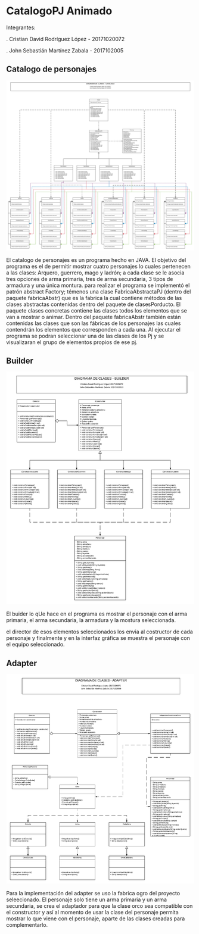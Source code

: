 # CatalogoPJ Animado 

Integrantes: 

. Cristian David Rodríguez López - 20171020072 

. John Sebastián Martínez Zabala - 2017102005

## Catalogo de personajes

![catalogo](https://github.com/cristianrodriguez05/CatalogoPJAnimado/blob/master/diagramas/Diagrama%20general.png)

El catalogo de personajes es un programa hecho en JAVA. El objetivo del programa es el de permitir mostrar cuatro personajes lo cuales pertenecen a las clases: Arquero, guerrero, mago y ladrón; a cada clase se le asocia tres opciones de arma primaria, tres de arma secundaria, 3 tipos de armadura y una única montura.
para realizar el programa se implementó el patrón abstract Factory; témenos una clase FabricaAbstractaPJ (dentro del paquete fabricaAbstr) que es la fabrica la cual contiene métodos de las clases abstractas contenidas dentro del paquete de clasesPorducto. 
El paquete clases concretas contiene las clases todos los elementos que se van a mostrar o   animar. 
Dentro del paquete fabricaAbstr también están contenidas las clases que son las fábricas de los personajes las cuales contendrán los elementos que corresponden a cada una. 
Al ejecutar el programa se podran seleccionar una de las clases de los Pj y se visualizaran el grupo de elementos propios de ese pj. 

## Builder

![builder](https://github.com/cristianrodriguez05/CatalogoPJAnimado/blob/master/diagramas/builder.png)

El buider lo qUe hace en el programa es mostrar el personaje con el arma primaria, el arma secundaria, la armadura y la mostura seleccionada. 

el director de esos elementos seleccionados los envia al costructor de cada personaje y finalmente y en la interfaz gráfica se muestra el personaje con el equipo seleccionado.

## Adapter

![adapter](https://github.com/cristianrodriguez05/CatalogoPJAnimado/blob/master/diagramas/adapter.png)

Para la implementación del adapter se uso la fabrica ogro del proyecto seleecionado. El personaje solo tiene un arma primaria y un arma secundaria, se crea el adaptador para que la clase orco sea compatible con el constructor y así al momento de usar la clase del personaje permita mostrar lo que viene con el personaje, aparte de las clases creadas para complementarlo.
